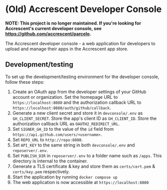 # (Old) Accrescent Developer Console

**NOTE: This project is no longer maintained. If you're looking for Accrescent's
current developer console, see https://github.com/accrescent/parcelo.**

The Accrescent developer console - a web application for developers to upload
and manage their apps in the Accrescent app store.

## Development/testing

To set up the development/testing environment for the developer console, follow
these steps:

1. Create an OAuth app from the developer settings of your GitHub account or
   organization. Set the homepage URL to `https://localhost:8080` and the
   authorization callback URL to `https://localhost:8080/auth/github/callback`.
2. Generate a new client secret and store it in `devconsole/.env` as
   `GH_CLIENT_SECRET`. Store the app's client ID as `GH_CLIENT_ID`. Store the
   authorization callback URL as `OAUTH2_REDIRECT_URL`.
3. Set `SIGNER_GH_ID` to the value of the `id` field from
   `https://api.github.com/users/<username>`.
4. Set `REPO_URL` to `http://repo:8080`.
5. Set `API_KEY` to the same string in both `devconsole/.env` and
   `reposerver/.env`.
6. Set `PUBLISH_DIR` in `reposerver/.env` to a folder name such as `/apps`. This
   directory is internal to the container.
7. Generate a TLS certificate & key and store them as `certs/cert.pem` &
   `certs/key.pem` respectively.
8. Start the application by running `docker compose up`
9. The web application is now accessible at `https://localhost:8080`
